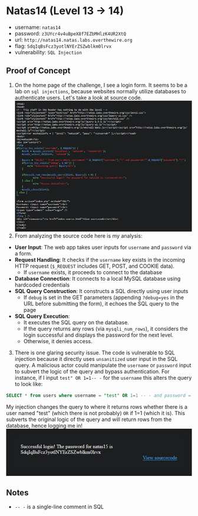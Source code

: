 # Natas14 (Level 13 -> 14)

  * username: `natas14`  
  * password: `z3UYcr4v4uBpeX8f7EZbMHlzK4UR2XtQ`  
  * url: `http://natas14.natas.labs.overthewire.org`  
  * flag: `SdqIqBsFcz3yotlNYErZSZwblkm0lrvx`  
  * vulnerability: `SQL Injection`  

## Proof of Concept
1. On the home page of the challenge, I see a login form. It seems to be a lab on `sql injections`, because websites normally utilize databases to authenticate users. 
Let's take a look at source code.  
![descript](images/natas14-source.png)
2. From analyzing the source code here is my analysis:  
  * **User Input**: The web app takes user inputs for `username` and `password` via a form. 
  * **Request Handling**: It checks if the `username` key exists in the incoming HTTP request (`$_REQUEST` includes GET, POST, and COOKIE data). 
    * If `username` exists, it proceeds to connect to the database
  * **Database Connection**: It connects to a local MySQL database using hardcoded credentials 
  * **SQL Query Construction**: It constructs a SQL directly using user inputs 
    * If `debug` is set in the GET parameters (appending `?debug=yes` in the URL before submitting the form), it echoes the SQL query to the page
  * **SQL Query Execution**: 
    * It executes the SQL query on the database.
    * If the query returns any rows (via `mysqli_num_rows`), it considers the login successful and displays the password for the next level.
    * Otherwise, it denies access.
3. There is one glaring security issue. The code is vulnerable to SQL injection because it directly uses `unsanitized` user input in the SQL query. 
A malicious actor could manipulate the `username` or `password` input to subvert the logic of the query and bypass authentication. 
For instance, if I input `test" OR 1=1-- -` for the `username` this alters the query to look like:  

```SQL
SELECT * from users where username = "test" OR 1=1 -- - and password = "test";
```
My injection changes the query to where it returns rows whether there is a user named "test" (which there is not probably) `OR` if 1=1 (which it is). 
This subverts the original logic of the query and will return rows from the database, hence logging me in! 
![descript](images/natas14-flag.png)

## Notes 
- `-- -` is a single-line comment in SQL 
